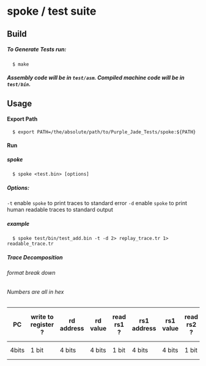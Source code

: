 # spoke / test suite
## Build
##### To Generate Tests run:
```
  $ make
```
##### Assembly code will be in `test/asm`. Compiled machine code will be in `test/bin`.
## Usage
#### Export Path
```
  $ export PATH=/the/absolute/path/to/Purple_Jade_Tests/spoke:${PATH}
```
#### Run
##### spoke
```
  $ spoke <test.bin> [options]
```
##### Options:
`-t` enable `spoke` to print traces to standard error
`-d` enable `spoke` to print human readable traces to standard output
##### example
```
  $ spoke test/bin/test_add.bin -t -d 2> replay_trace.tr 1> readable_trace.tr
```
##### Trace Decomposition
###### format break down
###### Numbers are all in hex
PC|write to register ?| rd address| rd value | read rs1 ?| rs1 address | rs1 value | read rs2 ? | rs2 address | rs2 value | read imm ? | imm val | mem access ? | load or store ? | mem address| mem value|flags
---|---| ---| --- | --- | --- | --- | --- | --- | ---| --- | ---| --- | --- |---| ---|---
4bits|1 bit|4 bits| 4 bits| 1 bit | 4 bits | 4 bits | 1 bit | 4 bits | 4 bits| 1 bit | 4 bits | 1 bit | 1 bit | 4 bits | 4 bits | 4 bits